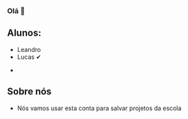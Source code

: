 ### Olá 👋
## Alunos:
- Leandro
- Lucas &#x2714;</p>
- 
## Sobre nós 
- Nós vamos usar esta conta para salvar projetos da escola
